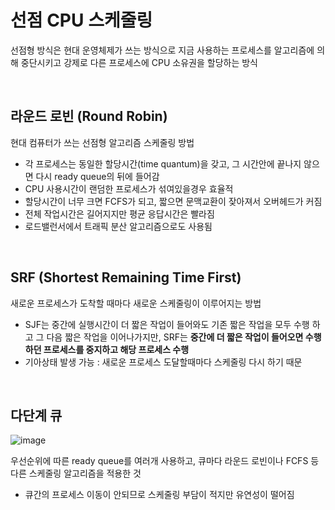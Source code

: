 # 선점 CPU 스케줄링

선점형 방식은 현대 운영체제가 쓰는 방식으로 지금 사용하는 프로세스를 알고리즘에 의해 중단시키고 강제로 다른 프로세스에 CPU 소유권을 할당하는 방식


<BR>

## 라운드 로빈 (Round Robin)

현대 컴퓨터가 쓰는 선점형 알고리즘 스케줄링 방법
- 각 프로세스는 동일한 할당시간(time quantum)을 갖고, 그 시간안에 끝나지 않으면 다시 ready queue의 뒤에 들어감
- CPU 사용시간이 랜덤한 프로세스가 섞여있을경우 효율적
- 할당시간이 너무 크면 FCFS가 되고, 짧으면 문맥교환이 잦아져서 오버헤드가 커짐
- 전체 작업시간은 길어지지만 평균 응답시간은 빨라짐
- 로드밸런서에서 트래픽 분산 알고리즘으로도 사용됨

<br>

## SRF (Shortest Remaining Time First)

새로운 프로세스가 도착할 때마다 새로운 스케줄링이 이루어지는 방법

- SJF는 중간에 실행시간이 더 짧은 작업이 들어와도 기존 짧은 작업을 모두 수행 하고 그 다음 짧은 작업을 이어나가지만, SRF는 **중간에 더 짧은 작업이 들어오면 수행하던 프로세스를 중지하고 해당 프로세스 수행**
- 기아상태 발생 가능 : 새로운 프로세스 도달할때마다 스케줄링 다시 하기 때문


<br>

## 다단계 큐

![image](https://github.com/zeunxx/algorithm/assets/81572478/c159e46e-e943-4f4d-8920-6673e48b8613)

우선순위에 따른 ready queue를 여러개 사용하고, 큐마다 라운드 로빈이나 FCFS 등 다른 스케줄링 알고리즘을 적용한 것
- 큐간의 프로세스 이동이 안되므로 스케줄링 부담이 적지만 유연성이 떨어짐
